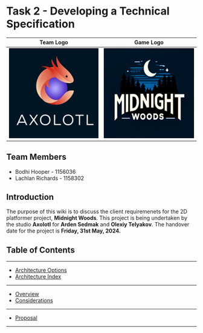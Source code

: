 # Task 2 - Developing a Technical Specification

Team Logo                  |  Game Logo
:-------------------------:|:-------------------------:
![](Media/Logos/TeamLogo.png)  |  ![](Media/Logos/GameLogo.png)

## Team Members
* Bodhi Hooper - 1156036
* Lachlan Richards - 1158302

## Introduction

The purpose of this wiki is to discuss the client requiremenets for the 2D platformer project, **Midnight Woods**. This project is being undertaken by the studio **Axolotl** for **Arden Sedmak** and **Olexiy Telyakov**. The handover date for the project is **Friday, 31st May, 2024.**

## Table of Contents
---
* [Architecture Options](Architecture/options.md)
* [Architecture Index](Architecture/index.md)

---

* [Overview](Archive/Overview)
* [Considerations](Archive/Considerations)

---
* [Proposal](Proposal/index.md)
---


